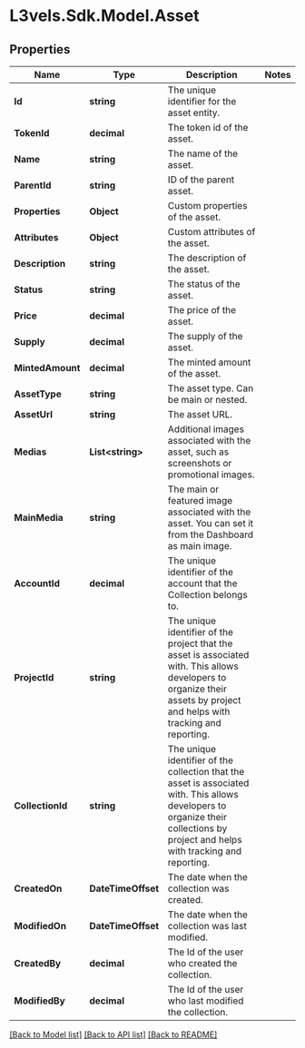# L3vels.Sdk.Model.Asset

## Properties

Name | Type | Description | Notes
------------ | ------------- | ------------- | -------------
**Id** | **string** | The unique identifier for the asset entity. | 
**TokenId** | **decimal** | The token id of the asset. | 
**Name** | **string** | The name of the asset. | 
**ParentId** | **string** | ID of the parent asset. | 
**Properties** | **Object** | Custom properties of the asset. | 
**Attributes** | **Object** | Custom attributes of the asset. | 
**Description** | **string** | The description of the asset. | 
**Status** | **string** | The status of the asset. | 
**Price** | **decimal** | The price of the asset. | 
**Supply** | **decimal** | The supply of the asset. | 
**MintedAmount** | **decimal** | The minted amount of the asset. | 
**AssetType** | **string** | The asset type. Can be main or nested. | 
**AssetUrl** | **string** | The asset URL. | 
**Medias** | **List&lt;string&gt;** | Additional images associated with the asset, such as screenshots or promotional images. | 
**MainMedia** | **string** | The main or featured image associated with the asset. You can set it from the Dashboard as main image. | 
**AccountId** | **decimal** | The unique identifier of the account that the Collection belongs to. | 
**ProjectId** | **string** | The unique identifier of the project that the asset is associated with. This allows developers to organize their assets by project and helps with tracking and reporting. | 
**CollectionId** | **string** | The unique identifier of the collection that the asset is associated with. This allows developers to organize their collections by project and helps with tracking and reporting. | 
**CreatedOn** | **DateTimeOffset** | The date when the collection was created. | 
**ModifiedOn** | **DateTimeOffset** | The date when the collection was last modified. | 
**CreatedBy** | **decimal** | The Id of the user who created the collection. | 
**ModifiedBy** | **decimal** | The Id of the user who last modified the collection. | 

[[Back to Model list]](../README.md#documentation-for-models) [[Back to API list]](../README.md#documentation-for-api-endpoints) [[Back to README]](../README.md)

